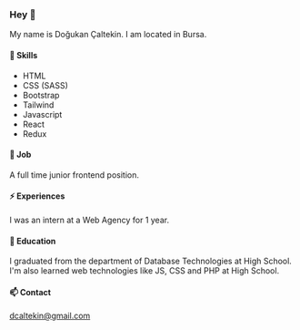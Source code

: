### Hey 👋

My name is Doğukan Çaltekin.
I am located in Bursa.

#### 🌱 Skills

- HTML
- CSS (SASS)
- Bootstrap
- Tailwind
- Javascript
- React
- Redux

#### 🔭 Job

A full time junior frontend position.

#### ⚡ Experiences

I was an intern at a Web Agency for 1 year.

#### 👯 Education

I graduated from the department of Database Technologies at High School.
I'm also learned web technologies like JS, CSS and PHP at High School.

#### 📫 Contact

[dcaltekin@gmail.com](mailto:dcaltekin@gmail.com)
